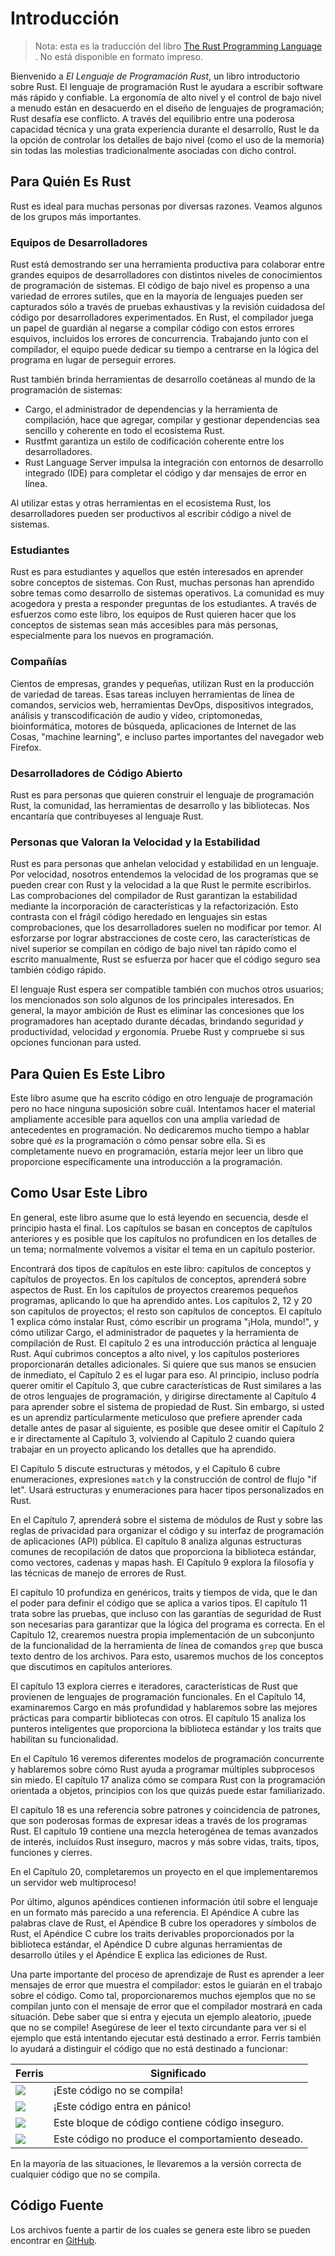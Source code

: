 # Introducción

> Nota: esta es la traducción del libro [The Rust Programming
> Language][nsprust] . No está disponible en formato impreso.

[nsprust]: https://nostarch.com/rust

Bienvenido a *El Lenguaje de Programación Rust*, un libro introductorio sobre Rust.
El lenguaje de programación Rust le ayudara a escribir software más rápido y confiable.
La ergonomía de alto nivel y el control de bajo nivel a menudo están en desacuerdo en el 
diseño de lenguajes de programación; Rust desafía ese conflicto. A través del equilibrio 
entre una poderosa capacidad técnica y una grata experiencia durante el desarrollo, Rust 
le da la opción de controlar los detalles de bajo nivel (como el uso de la memoria) sin 
todas las molestias tradicionalmente asociadas con dicho control.

## Para Quién Es Rust

Rust es ideal para muchas personas por diversas razones. Veamos algunos de los 
grupos más importantes.

### Equipos de Desarrolladores

Rust está demostrando ser una herramienta productiva para colaborar entre grandes equipos de
desarrolladores con distintos niveles de conocimientos de programación de sistemas. El código 
de bajo nivel es propenso a una variedad de errores sutiles, que en la mayoría de lenguajes pueden ser
capturados sólo a través de pruebas exhaustivas y la revisión cuidadosa del código por 
desarrolladores experimentados. En Rust, el compilador juega un papel de guardián al negarse a
compilar código con estos errores esquivos, incluidos los errores de concurrencia. Trabajando
junto con el compilador, el equipo puede dedicar su tiempo a centrarse en la lógica del programa
en lugar de perseguir errores.

Rust también brinda herramientas de desarrollo coetáneas al mundo de la programación de sistemas:

* Cargo, el administrador de dependencias y la herramienta de compilación, hace que agregar,
  compilar y gestionar dependencias sea sencillo y coherente en todo el ecosistema Rust.
* Rustfmt garantiza un estilo de codificación coherente entre los desarrolladores.
* Rust Language Server impulsa la integración con entornos de desarrollo integrado (IDE) para 
  completar el código y dar mensajes de error en línea.

Al utilizar estas y otras herramientas en el ecosistema Rust, los desarrolladores pueden ser
productivos al escribir código a nivel de sistemas.

### Estudiantes

Rust es para estudiantes y aquellos que estén interesados en aprender sobre conceptos de sistemas.
Con Rust, muchas personas han aprendido sobre temas como desarrollo de sistemas operativos. La comunidad 
es muy acogedora y presta a responder preguntas de los estudiantes. A través de esfuerzos como este libro, 
los equipos de Rust quieren hacer que los conceptos de sistemas sean más accesibles para más personas, 
especialmente para los nuevos en programación.

### Compañías

Cientos de empresas, grandes y pequeñas, utilizan Rust en la producción de variedad de tareas. 
Esas tareas incluyen herramientas de línea de comandos, servicios web, herramientas DevOps,
dispositivos integrados, análisis y transcodificación de audio y vídeo, criptomonedas,
bioinformática, motores de búsqueda, aplicaciones de Internet de las Cosas, "machine learning", 
e incluso partes importantes del navegador web Firefox.

### Desarrolladores de Código Abierto

Rust es para personas que quieren construir el lenguaje de programación Rust, la comunidad,
las herramientas de desarrollo y las bibliotecas. Nos encantaría que contribuyeses al lenguaje Rust.

### Personas que Valoran la Velocidad y la Estabilidad

Rust es para personas que anhelan velocidad y estabilidad en un lenguaje. Por velocidad, nosotros
entendemos la velocidad de los programas que se pueden crear con Rust y la velocidad a la que Rust 
le permite escribirlos. Las comprobaciones del compilador de Rust garantizan la estabilidad
mediante la incorporación de características y la refactorización. Esto contrasta con el frágil
código heredado en lenguajes sin estas comprobaciones, que los desarrolladores suelen no modificar 
por temor. Al esforzarse por lograr abstracciones de coste cero, las características de nivel superior 
se compilan en código de bajo nivel tan rápido como el escrito manualmente, Rust 
se esfuerza por hacer que el código seguro sea también código rápido.

El lenguaje Rust espera ser compatible también con muchos otros usuarios; los mencionados son solo 
algunos de los principales interesados. En general, la mayor ambición de Rust es eliminar las 
concesiones que los programadores han aceptado durante décadas, brindando seguridad *y* productividad, 
velocidad *y* ergonomía. Pruebe Rust y compruebe si sus opciones funcionan para usted.

## Para Quien Es Este Libro

Este libro asume que ha escrito código en otro lenguaje de programación pero no hace ninguna 
suposición sobre cuál. Intentamos hacer el material ampliamente accesible para aquellos con una amplia 
variedad de antecedentes en programación. No dedicaremos mucho tiempo a hablar sobre qué *es* la 
programación o cómo pensar sobre ella. Si es completamente nuevo en programación, estaría mejor leer 
un libro que proporcione específicamente una introducción a la programación.

## Como Usar Este Libro

En general, este libro asume que lo está leyendo en secuencia, desde el principio hasta el final. 
Los capítulos se basan en conceptos de capítulos anteriores y es posible que los capítulos no profundicen 
en los detalles de un tema; normalmente volvemos a visitar el tema en un capítulo posterior.

Encontrará dos tipos de capítulos en este libro: capítulos de conceptos y capítulos de proyectos. En 
los capítulos de conceptos, aprenderá sobre aspectos de Rust. En los capítulos de proyectos crearemos pequeños 
programas, aplicando lo que ha aprendido antes. Los capítulos 2, 12 y 20 son capítulos de proyectos; el resto 
son capítulos de conceptos.
El capítulo 1 explica cómo instalar Rust, cómo escribir un  programa "¡Hola, mundo!",
y cómo utilizar Cargo, el administrador de paquetes y la herramienta de compilación de Rust. 
El capítulo 2 es una introducción práctica al lenguaje Rust. Aquí cubrimos conceptos a alto
nivel, y los capítulos posteriores proporcionarán detalles adicionales. Si quiere que sus
manos se ensucien de inmediato, el Capítulo 2 es el lugar para eso. Al principio, incluso
podría querer omitir el Capítulo 3, que cubre características de Rust similares a las de otros 
lenguajes de programación, y dirigirse directamente al Capítulo 4 para aprender sobre el sistema 
de propiedad de Rust. Sin embargo, si usted es un aprendiz particularmente meticuloso que prefiere aprender 
cada detalle antes de pasar al siguiente, es posible que desee omitir el Capítulo 2 e ir directamente 
al Capítulo 3, volviendo al Capítulo 2 cuando quiera trabajar en un proyecto aplicando los detalles 
que ha aprendido.

El Capítulo 5 discute estructuras y métodos, y el Capítulo 6 cubre enumeraciones, expresiones `match` y 
la construcción de control de flujo "if let". Usará estructuras y enumeraciones para hacer tipos 
personalizados en Rust.

En el Capítulo 7, aprenderá sobre el sistema de módulos de Rust y sobre las reglas de privacidad 
para organizar el código y su interfaz de programación de aplicaciones (API) pública. El capítulo 8 analiza 
algunas estructuras comunes de recopilación de datos que proporciona la biblioteca estándar, como vectores, 
cadenas y mapas hash. El Capítulo 9 explora la filosofía y las técnicas de manejo de errores de Rust.

El capítulo 10 profundiza en genéricos, traits y tiempos de vida, que le dan el poder para definir el código 
que se aplica a varios tipos. El capítulo 11 trata sobre las pruebas, que incluso con las garantías de 
seguridad de Rust son necesarias para garantizar que la lógica del programa es correcta. En el Capítulo 12, 
crearemos nuestra propia implementación de un subconjunto de la funcionalidad de la herramienta de línea 
de comandos `grep` que busca texto dentro de los archivos. Para esto, usaremos muchos de los conceptos 
que discutimos en capítulos anteriores.

El capítulo 13 explora cierres e iteradores, características de Rust que provienen de lenguajes de 
programación funcionales. En el Capítulo 14, examinaremos Cargo en más profundidad y hablaremos 
sobre las mejores prácticas para compartir bibliotecas con otros.
El capítulo 15 analiza los punteros inteligentes que proporciona la biblioteca estándar y los traits 
que habilitan su funcionalidad.

En el Capítulo 16 veremos diferentes modelos de programación concurrente y hablaremos sobre cómo 
Rust ayuda a programar múltiples subprocesos sin miedo. El capítulo 17 analiza cómo se compara Rust 
con la programación orientada a objetos, principios con los que quizás puede estar familiarizado.

El capítulo 18 es una referencia sobre patrones y coincidencia de patrones, que son poderosas formas 
de expresar ideas a través de los programas Rust. El capítulo 19 contiene una mezcla heterogénea de 
temas avanzados de interés, incluidos Rust inseguro, macros y más sobre vidas, traits, tipos, funciones 
y cierres.

En el Capítulo 20, completaremos un proyecto en el que implementaremos un servidor web multiproceso!

Por último, algunos apéndices contienen información útil sobre el lenguaje en un formato más parecido a una referencia. 
El Apéndice A cubre las palabras clave de Rust, el Apéndice B
cubre los operadores y símbolos de Rust, el Apéndice C cubre los traits derivables
proporcionados por la biblioteca estándar, el Apéndice D cubre algunas herramientas de desarrollo útiles
y el Apéndice E explica las ediciones de Rust.

<span id="ferris"></span>

Una parte importante del proceso de aprendizaje de Rust es aprender a leer mensajes de error que muestra el 
compilador: estos le guiarán en el trabajo sobre el código.
Como tal, proporcionaremos muchos ejemplos que no se compilan junto con el mensaje de error que el compilador 
mostrará en cada situación. Debe saber que si entra y ejecuta un ejemplo aleatorio, ¡puede que no se 
compile! Asegúrese de leer el texto circundante para ver si el ejemplo que está intentando ejecutar está 
destinado a error. Ferris también lo ayudará a distinguir el código que no está destinado a funcionar:

| Ferris                                                                 | Significado                                      |
|------------------------------------------------------------------------|--------------------------------------------------|
| <img src="img/ferris/does_not_compile.svg" class="ferris-explain"/>    | ¡Este código no se compila!                      |
| <img src="img/ferris/panics.svg" class="ferris-explain"/>              | ¡Este código entra en pánico!                    |
| <img src="img/ferris/unsafe.svg" class="ferris-explain"/>              | Este bloque de código contiene código inseguro.  |
| <img src="img/ferris/not_desired_behavior.svg" class="ferris-explain"/>| Este código no produce el comportamiento deseado.|


En la mayoría de las situaciones, le llevaremos a la versión correcta de cualquier código que
no se compila.

## Código Fuente

Los archivos fuente a partir de los cuales se genera este libro se pueden encontrar en
[GitHub][book].

[book]: https://github.com/rust-lang/book/tree/master/src

